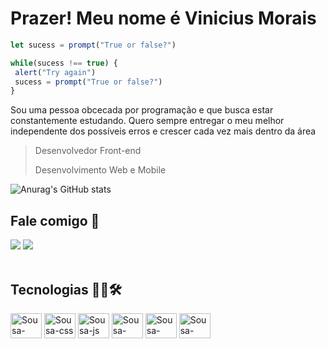 # Prazer! Meu nome é Vinicius Morais  

```js
let sucess = prompt("True or false?")

while(sucess !== true) {
 alert("Try again")
 sucess = prompt("True or false?")
}
```
 
 Sou uma pessoa obcecada por programação e que busca estar constantemente estudando. Quero sempre entregar o meu melhor independente dos possíveis erros e crescer cada vez mais dentro da área
 
>
> Desenvolvedor Front-end
> 
> Desenvolvimento Web e Mobile
>
![Anurag's GitHub stats](https://github-readme-stats.vercel.app/api?username=Sousasz&show_icons=true&theme=dark)

   ## Fale comigo 🤳
   
<div>
  <a href="https://instagram.com/sousaodev" target="_blank"><img src="https://img.shields.io/badge/-Instagram-%23E4405F?style=for-the-badge&logo=instagram&logoColor=white" target="_blank"></a>
<a href="https://www.linkedin.com/in/vinicius-morais-3980b32a3/"><img src="https://img.shields.io/badge/LinkedIn-0077B5?style=for-the-badge&logo=linkedin&logoColor=white" /></a>
</div><br>

   ##  Tecnologias 👨‍💻🛠
<div style="display: inline_block">
   <img align="center" alt="Sousa-html" height="40" width="50" src="https://skillicons.dev/icons?i=html" />
   <img align="center" alt="Sousa-css" height="40" width="50" src="https://skillicons.dev/icons?i=css" />
  <img align="center" alt="Sousa-js" height="40" width="50" src="https://skillicons.dev/icons?i=js" />
  <img align="center" alt="Sousa-react" height="40" width="50" src="https://skillicons.dev/icons?i=react" />
  <img align="center" alt="Sousa-bootstrap" height="40" width="50" src="https://skillicons.dev/icons?i=bootstrap" />
  <img align="center" alt="Sousa-figma" height="40" width="50" src="https://skillicons.dev/icons?i=figma" />

</div>
<br />


